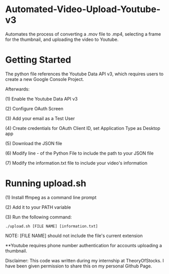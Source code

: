 # Automated-Video-Upload-Youtube-v3

Automates the process of converting a .mov file to .mp4, selecting a frame for the thumbnail, and uploading the video to Youtube.

# Getting Started

The python file references the Youtube Data API v3, which requires users to create a new Google Console Project. 

Afterwards:

(1) Enable the Youtube Data API v3

(2) Configure OAuth Screen

(3) Add your email as a Test User

(4) Create credentials for OAuth Client ID, set Application Type as Desktop app

(5) Download the JSON file

(6) Modify line - of the Python File to include the path to your JSON file

(7) Modify the information.txt file to include your video's information


# Running upload.sh

(1) Install ffmpeg as a command line prompt

(2) Add it to your PATH variable

(3) Run the following command:

````
./upload.sh [FILE NAME] [information.txt]
````

NOTE: [FILE NAME] should not include the file's current extension

**Youtube requires phone number authentication for accounts uploading a thumbnail. 

Disclaimer: This code was written during my internship at TheoryOfStocks. I have been given permission to share this on my personal Github Page. 
